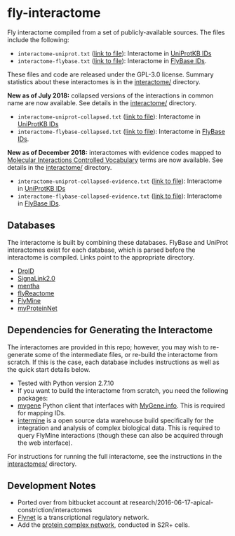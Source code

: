 # fly-interactome
Fly interactome compiled from a set of publicly-available sources.  The files include the following:

- `interactome-uniprot.txt` ([link to file](interactome/interactome-uniprot.txt)): Interactome in [UniProtKB IDs](http://www.uniprot.org/)
- `interactome-flybase.txt` ([link to file](interactome/interactome-flybase.txt)): Interactome in [FlyBase IDs](http://flybase.org/).

These files and code are released under the GPL-3.0 license.  Summary statistics about these interactomes is in the [interactome/](interactome/) directory.

**New as of July 2018:** collapsed versions of the interactions in common name are now available.  See details in the [interactome/](interactome/) directory.

- `interactome-uniprot-collapsed.txt` ([link to file](interactome/interactome-uniprot-collapsed.txt)): Interactome in [UniProtKB IDs](http://www.uniprot.org/)
- `interactome-flybase-collapsed.txt` ([link to file](interactome/interactome-flybase-collapsed.txt)): Interactome in [FlyBase IDs](http://flybase.org/).

**New as of December 2018:** interactomes with evidence codes mapped to [Molecular Interactions Controlled Vocabulary](https://www.ebi.ac.uk/ols/ontologies/mi) terms are now available.  See details in the [interactome/](interactome/) directory.

- `interactome-uniprot-collapsed-evidence.txt` ([link to file](interactome/interactome-uniprot-collapsed-evidence.txt)): Interactome in [UniProtKB IDs](http://www.uniprot.org/)
- `interactome-flybase-collapsed-evidence.txt` ([link to file](interactome/interactome-flybase-collapsed-evidence.txt)): Interactome in [FlyBase IDs](http://flybase.org/).

## Databases
The interactome is built by combining these databases. FlyBase and UniProt interactomes exist for each database, which is parsed before the interactome is compiled.  Links point to the appropriate directory.
* [DroID](databases/DroID)
* [SignaLink2.0](databases/SignaLink)
* [mentha](databases/Mentha)
* [flyReactome](databases/flyReactome)
* [FlyMine](databases/flyMine)
* [myProteinNet](databases/myProteinNet)

## Dependencies for Generating the Interactome

The interactomes are provided in this repo; however, you may wish to re-generate some of the intermediate files, or re-build the interactome from scratch.  If this is the case, each database includes instructions as well as the quick start details below.

- Tested with Python version 2.7.10
- If you want to build the interactome from scratch, you need the following packages:
 - [mygene](https://pypi.python.org/pypi/mygene) Python client that interfaces with [MyGene.info](http://mygene.info/).  This is required for mapping IDs.
 - [intermine](http://intermine.readthedocs.org/en/latest/web-services/) is a open source data warehouse build specifically for the integration and analysis of complex biological data.  This is required to query FlyMine interactions (though these can also be acquired through the web interface).

For instructions for running the full interactome, see the instructions in the [interactomes/](interactomes/) directory.

## Development Notes
- Ported over from bitbucket account at research/2016-06-17-apical-constriction/interactomes
- [Flynet](https://www.ncbi.nlm.nih.gov/pmc/articles/PMC2773252/) is a transcriptional regulatory network.
- Add the [protein complex network](http://www.sciencedirect.com/science/article/pii/S0092867411010804), conducted in S2R+ cells.
